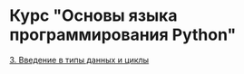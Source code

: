 # Курс "Основы языка программирования Python"

[3. Введение в типы данных и циклы](3_introduce_datatypes)
